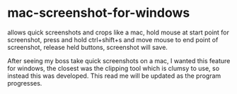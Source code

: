 # mac-screenshot-for-windows
allows quick screenshots and crops like a mac,  hold mouse at start point for screenshot, press and hold ctrl+shift+s and move mouse to end point of screenshot,  release held buttons, screenshot will save.

After seeing my boss take quick screenshots on a mac, I wanted this feature for windows, the closest was the clipping tool which is clumsy to use, so instead this was developed. This read me will be updated as the program progresses.
